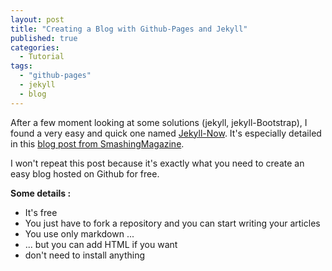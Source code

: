 ```yaml
---
layout: post
title: "Creating a Blog with Github-Pages and Jekyll"
published: true
categories: 
  - Tutorial
tags: 
  - "github-pages"
  - jekyll
  - blog
---
```




After a few moment looking at some solutions (jekyll, jekyll-Bootstrap), I found a very easy and quick one named [Jekyll-Now](http://www.jekyllnow.com/). It's especially detailed in this [blog post from SmashingMagazine](https://github.com/adam-p/markdown-here/wiki/Markdown-Cheatsheet).

I won't repeat this post because it's exactly what you need to create an easy blog hosted on Github for free.

**Some details :**

- It's free
- You just have to fork a repository and you can start writing your articles
- You use only markdown ...
- ... but you can add HTML if you want
- don't need to install anything
